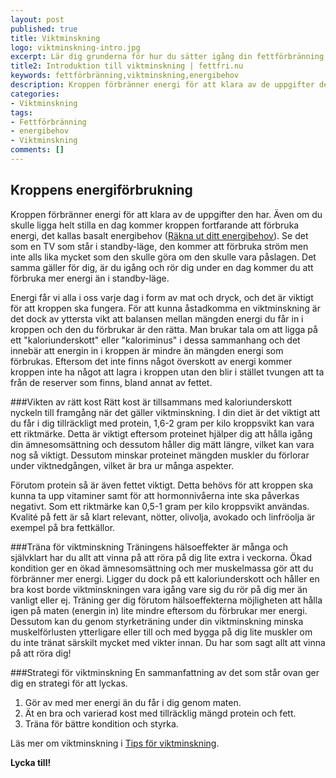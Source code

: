 ```yaml
---
layout: post
published: true
title: Viktminskning
logo: viktminskning-intro.jpg
excerpt: Lär dig grunderna för hur du sätter igång din fettförbränning.
title2: Introduktion till viktminskning | fettfri.nu
keywords: fettförbränning,viktminskning,energibehov
description: Kroppen förbränner energi för att klara av de uppgifter den har. Lär dig om hur du kan få fart på din fettförbränning.
categories:
- Viktminskning
tags:
- Fettförbränning
- energibehov
- Viktminskning
comments: []
---
```

## Kroppens energiförbrukning
Kroppen förbränner energi för att klara av de uppgifter den har. Även om du skulle ligga helt stilla en dag kommer kroppen fortfarande att förbruka energi, det kallas basalt energibehov (<a href="{{ site.baseurl }}{% post_url 2013-01-02-energibehov %}">Räkna ut ditt energibehov</a>). Se det som en TV som står i standby-läge, den kommer att förbruka ström men inte alls lika mycket som den skulle göra om den skulle vara påslagen. Det samma gäller för dig, är du igång och rör dig under en dag kommer du att förbruka mer energi än i standby-läge.

Energi får vi alla i oss varje dag i form av mat och dryck, och det är viktigt för att kroppen ska fungera. För att kunna åstadkomma en viktminskning är det dock av yttersta vikt att balansen mellan mängden energi du får in i kroppen och den du förbrukar är den rätta. Man brukar tala om att ligga på ett "kaloriunderskott" eller "kaloriminus" i dessa sammanhang och det innebär att energin in i kroppen är mindre än mängden energi som förbrukas. Eftersom det inte finns något överskott av energi kommer kroppen inte ha något att lagra i kroppen utan den blir i stället tvungen att ta från de reserver som finns, bland annat av fettet.

<div style="float:right;margin-left:10px">
<script type="text/javascript"><!--
google_ad_client = "ca-pub-2791399157979138";
/* Vertikal 120x240 */
google_ad_slot = "1388240223";
google_ad_width = 120;
google_ad_height = 240;
//-->
</script>
<script type="text/javascript"
src="http://pagead2.googlesyndication.com/pagead/show_ads.js">
</script>
</div>

###Vikten av rätt kost
Rätt kost är tillsammans med kaloriunderskott nyckeln till framgång när det gäller viktminskning. I din diet är det viktigt att du får i dig tillräckligt med protein, 1,6-2 gram per kilo kroppsvikt kan vara ett riktmärke. Detta är viktigt eftersom proteinet hjälper dig att hålla igång din ämnesomsättning och dessutom håller dig mätt längre, vilket kan vara nog så viktigt. Dessutom minskar proteinet mängden muskler du förlorar under viktnedgången, vilket är bra ur många aspekter.

Förutom protein så är även fettet viktigt. Detta behövs för att kroppen ska kunna ta upp vitaminer samt för att hormonnivåerna inte ska påverkas negativt. Som ett riktmärke kan 0,5-1 gram per kilo kroppsvikt användas. Kvalité på fett är så klart relevant, nötter, olivolja, avokado och linfröolja är exempel på bra fettkällor.

###Träna för viktminskning
Träningens hälsoeffekter är många och självklart har du allt att vinna på att röra på dig lite extra i veckorna. Ökad kondition ger en ökad ämnesomsättning och mer muskelmassa gör att du förbränner mer energi. Ligger du dock på ett kaloriunderskott och håller en bra kost borde viktminskningen vara igång vare sig du rör på dig mer än vanligt eller ej. Träning ger dig förutom hälsoeffekterna möjligheten att hålla igen på maten (energin in) lite mindre eftersom du förbrukar mer energi. Dessutom kan du genom styrketräning under din viktminskning minska muskelförlusten ytterligare eller till och med bygga på dig lite muskler om du inte tränat särskilt mycket med vikter innan. Du har som sagt allt att vinna på att röra dig!

###Strategi för viktminskning
En sammanfattning av det som står ovan ger dig en strategi för att lyckas.

<ol>
	<li>Gör av med mer energi än du får i dig genom maten.</li>
	<li>Ät en bra och varierad kost med tillräcklig mängd protein och fett.</li>
	<li>Träna för bättre kondition och styrka.</li>
</ol>

Läs mer om viktminskning i <a href="{{ site.baseurl }}{% post_url 2011-12-02-tips-for-viktminskning %}">Tips för viktminskning</a>.

<strong>Lycka till!</strong>

